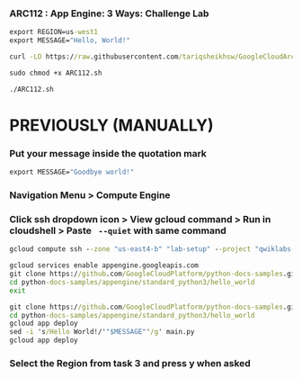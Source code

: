 ### ARC112 :  App Engine: 3 Ways: Challenge Lab 

```cmd
export REGION=us-west1
export MESSAGE="Hello, World!"
```

```cmd
curl -LO https://raw.githubusercontent.com/tariqsheikhsw/GoogleCloudArchitectLabs/main/Solutions/ARC112.sh

sudo chmod +x ARC112.sh

./ARC112.sh
```

# PREVIOUSLY (MANUALLY) 

### Put your message inside the quotation mark
```cmd
export MESSAGE="Goodbye world!"
```
### Navigation Menu > Compute Engine
### Click ssh dropdown icon > View gcloud command > Run in cloudshell > Paste ` --quiet` with same command 

```cmd
gcloud compute ssh --zone "us-east4-b" "lab-setup" --project "qwiklabs-gcp-04-f901f7351661" --quiet
```

```cmd
gcloud services enable appengine.googleapis.com
git clone https://github.com/GoogleCloudPlatform/python-docs-samples.git
cd python-docs-samples/appengine/standard_python3/hello_world
exit
```
```cmd
git clone https://github.com/GoogleCloudPlatform/python-docs-samples.git
cd python-docs-samples/appengine/standard_python3/hello_world
gcloud app deploy
sed -i 's/Hello World!/'"$MESSAGE"'/g' main.py
gcloud app deploy
```
### Select the Region from task 3 and press y when asked
